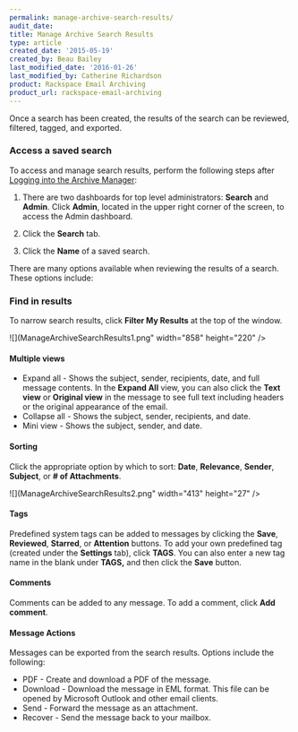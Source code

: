 ```yaml
---
permalink: manage-archive-search-results/
audit_date:
title: Manage Archive Search Results
type: article
created_date: '2015-05-19'
created_by: Beau Bailey
last_modified_date: '2016-01-26'
last_modified_by: Catherine Richardson
product: Rackspace Email Archiving
product_url: rackspace-email-archiving
---
```



Once a search has been created, the results of the search can be
reviewed, filtered, tagged, and exported.

### Access a saved search ###

To access and manage search results, perform the following steps after
[Logging into the Archive Manager](/support/how-to/log-in-to-the-archive-manager):

1.  There are two dashboards for top level administrators: **Search**
    and **Admin**. Click **Admin**, located in the upper right corner of
    the screen, to access the Admin dashboard.

2.  Click the **Search** tab.

3.  Click the **Name** of a saved search.

There are many options available when reviewing the results of a search.
These options include:

### Find in results ###

To narrow search results, click **Filter My Results** at the top of the
window.

![](ManageArchiveSearchResults1.png" width="858" height="220" />

#### Multiple views ####

-   Expand all - Shows the subject, sender, recipients, date, and full
    message contents. In the **Expand All** view, you can also click the
    **Text view** or **Original view** in the message to see full text
    including headers or the original appearance of the email.
-   Collapse all - Shows the subject, sender, recipients, and date.
-   Mini view - Shows the subject, sender, and date.

#### Sorting ####

Click the appropriate option by which to sort: **Date**, **Relevance**,
**Sender**, **Subject**, or **\# of Attachments**.

![](ManageArchiveSearchResults2.png" width="413" height="27" />

#### Tags ####

Predefined system tags can be added to messages by clicking the
**Save**, **Reviewed**, **Starred**, or **Attention** buttons. To add
your own predefined tag (created under the **Settings** tab), click
**TAGS**. You can also enter a new tag name in the blank under **TAGS,**
and then click the **Save** button.

#### Comments ####

Comments can be added to any message. To add a comment, click **Add
comment**.

#### Message Actions ####

Messages can be exported from the search results. Options include the
following:

-   PDF - Create and download a PDF of the message.
-   Download - Download the message in EML format. This file can be opened
    by Microsoft Outlook and other email clients.
-   Send - Forward the message as an attachment.
-   Recover - Send the message back to your mailbox.
